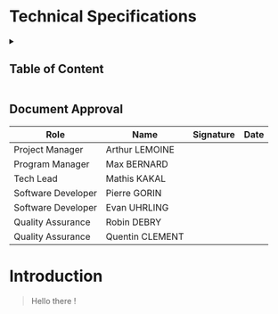 # Technical Specifications

<details>

<summary>

## Table of Content

</summary>

</details>


## Document Approval

| Role | Name | Signature | Date |
|---|---|---|---|
| Project Manager | Arthur LEMOINE | | |
| Program Manager | Max BERNARD | | |
| Tech Lead | Mathis KAKAL | | |
| Software Developer | Pierre GORIN | | |
| Software Developer | Evan UHRLING | | |
| Quality Assurance | Robin DEBRY | | |
| Quality Assurance | Quentin CLEMENT | | |

# Introduction

> Hello there !